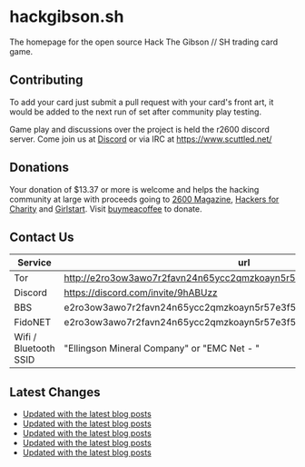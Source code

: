 # hackgibson.sh
The homepage for the open source Hack The Gibson // SH trading card game.


## Contributing

To add your card just submit a pull request with your card's front art, it would be added to the next run of set after community play testing.

Game play and discussions over the project is held the r2600 discord server. Come join us at [Discord](https://discord.com/invite/9hABUzz) or via IRC at https://www.scuttled.net/


## Donations

Your donation of $13.37 or more is welcome and helps the hacking community at large with proceeds going to [2600 Magazine](https://2600.com/), [Hackers for Charity](https://hackersforcharity.org) and [Girlstart](https://girlstart.org).  Visit [buymeacoffee](https://www.buymeacoffee.com/hackgibson.sh) to donate.


## Contact Us

Service | url
-|-
Tor | http://e2ro3ow3awo7r2favn24n65ycc2qmzkoayn5r57e3f56nvjwdcgg32ad.onion
Discord | https://discord.com/invite/9hABUzz
BBS | e2ro3ow3awo7r2favn24n65ycc2qmzkoayn5r57e3f56nvjwdcgg32ad.onion:23
FidoNET | e2ro3ow3awo7r2favn24n65ycc2qmzkoayn5r57e3f56nvjwdcgg32ad.onion:24554
Wifi / Bluetooth SSID | "Ellingson Mineral Company" or "EMC Net - <fidonet address>"

## Latest Changes
<!-- BLOG-POST-LIST:START -->
- [Updated with the latest blog posts](https://github.com/DFW2600/hackgibson.sh/commit/660a3ae68c53bca4feff82e43bdadeb376a0acde)
- [Updated with the latest blog posts](https://github.com/DFW2600/hackgibson.sh/commit/3c03e7925ed9a0dc668b4dea8b681d502598a573)
- [Updated with the latest blog posts](https://github.com/DFW2600/hackgibson.sh/commit/a5ee6e1641749014cce30d1754f7ec71e2e97bf6)
- [Updated with the latest blog posts](https://github.com/DFW2600/hackgibson.sh/commit/c0c0a12fc39c7275fd2fab551ae950bafebfa57f)
- [Updated with the latest blog posts](https://github.com/DFW2600/hackgibson.sh/commit/1d3db384b8011d1e32800f45b0f69f397cf261eb)
<!-- BLOG-POST-LIST:END -->
